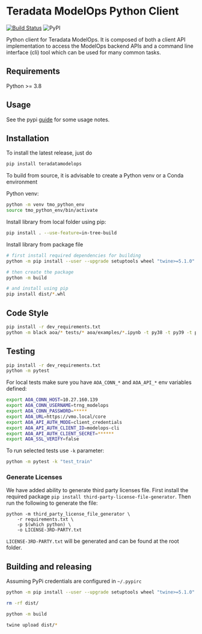 # Teradata ModelOps Python Client
[![Build Status](https://azuredevops.td.teradata.com/NewCollection/ModelOps/_apis/build/status/ModelOpsPythonSDK?repoName=ModelOps%2FModelOpsPythonSDK&branchName=master)](https://azuredevops.td.teradata.com/NewCollection/ModelOps/_build/latest?definitionId=7&repoName=ModelOps%2FModelOpsPythonSDK&branchName=master)
![PyPI](https://img.shields.io/pypi/v/teradatamodelops)

Python client for Teradata ModelOps. It is composed of both a client API implementation to access the ModelOps backend APIs and a command line interface (cli) tool which can be used for many common tasks. 


## Requirements

Python >= 3.8


## Usage

See the pypi [guide](./docs/pypi.md) for some usage notes. 


## Installation

To install the latest release, just do

```bash
pip install teradatamodelops
```

To build from source, it is advisable to create a Python venv or a Conda environment 

Python venv:
```bash
python -m venv tmo_python_env
source tmo_python_env/bin/activate
```

Install library from local folder using pip:

```bash
pip install . --use-feature=in-tree-build
```

Install library from package file

```bash
# first install required dependencies for building
python -m pip install --user --upgrade setuptools wheel "twine>=5.1.0" build

# then create the package
python -m build

# and install using pip
pip install dist/*.whl
```

## Code Style

```bash
pip install -r dev_requirements.txt
python -m black aoa/* tests/* aoa/examples/*.ipynb -t py38 -t py39 -t py310 -t py311 -t py312
```

## Testing

```bash
pip install -r dev_requirements.txt
python -m pytest
```

For local tests make sure you have `AOA_CONN_*` and `AOA_API_*` env variables defined:
```bash
export AOA_CONN_HOST=10.27.160.139
export AOA_CONN_USERNAME=trng_modelops
export AOA_CONN_PASSWORD=*****
export AOA_URL=https://vmo.local/core
export AOA_API_AUTH_MODE=client_credentials
export AOA_API_AUTH_CLIENT_ID=modelops-cli
export AOA_API_AUTH_CLIENT_SECRET=******
export AOA_SSL_VERIFY=false
```

To run selected tests use `-k` parameter:
```bash
python -m pytest -k "test_train"
```

### Generate Licenses

We have added ability to generate third party licenses file. First install the required package `pip install third-party-license-file-generator`. Then run the following to generate the file:

```shell
python -m third_party_license_file_generator \
    -r requirements.txt \
    -p $(which python) \
    -o LICENSE-3RD-PARTY.txt
```

`LICENSE-3RD-PARTY.txt` will be generated and can be found at the root folder.

## Building and releasing 

Assuming PyPi credentials are configured in  `~/.pypirc`
```bash
python -m pip install --user --upgrade setuptools wheel "twine>=5.1.0" build

rm -rf dist/ 

python -m build

twine upload dist/*
```
